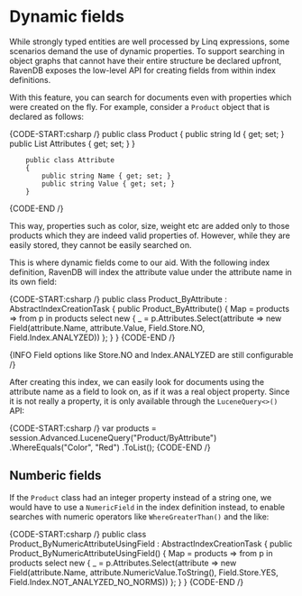 # Dynamic fields

While strongly typed entities are well processed by Linq expressions, some scenarios demand the use of dynamic properties. To support searching in object graphs that cannot have their entire structure be declared upfront, RavenDB exposes the low-level API for creating fields from within index definitions.

With this feature, you can search for documents even with properties which were created on the fly. For example, consider a `Product` object that is declared as follows:

{CODE-START:csharp /}
		public class Product
		{
			public string Id { get; set; }
			public List<Attribute> Attributes { get; set; }
		}

		public class Attribute
		{
			public string Name { get; set; }
			public string Value { get; set; }
		}
{CODE-END /}

This way, properties such as color, size, weight etc are added only to those products which they are indeed valid properties of. However, while they are easily stored, they cannot be easily searched on.

This is where dynamic fields come to our aid. With the following index definition, RavenDB will index the attribute value under the attribute name in its own field:

{CODE-START:csharp /}
		public class Product_ByAttribute : AbstractIndexCreationTask<Product>
		{
			public Product_ByAttribute()
			{
				Map = products =>
					from p in products
					select new
					{
						_ = p.Attributes.Select(attribute => new Field(attribute.Name, attribute.Value, Field.Store.NO, Field.Index.ANALYZED))
					};
			}
		}
{CODE-END /}

{INFO Field options like Store.NO and Index.ANALYZED are still configurable /}

After creating this index, we can easily look for documents using the attribute name as a field to look on, as if it was a real object property. Since it is not really a property, it is only available through the `LuceneQuery<>()` API:

{CODE-START:csharp /}
					var products = session.Advanced.LuceneQuery<Product>("Product/ByAttribute")
						.WhereEquals("Color", "Red")
						.ToList();
{CODE-END /}

## Numberic fields

If the `Product` class had an integer property instead of a string one, we would have to use a `NumericField` in the index definition instead, to enable searches with numeric operators like `WhereGreaterThan()` and the like:

{CODE-START:csharp /}
		public class Product_ByNumericAttributeUsingField : AbstractIndexCreationTask<Product>
		{
			public Product_ByNumericAttributeUsingField()
			{
				Map = products =>
					from p in products
					select new
					{
						_ = p.Attributes.Select(attribute => new Field(attribute.Name, attribute.NumericValue.ToString(), Field.Store.YES, Field.Index.NOT_ANALYZED_NO_NORMS))
					};
			}
		}
{CODE-END /}